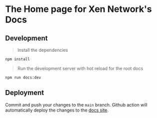 # The Home page for Xen Network's Docs

## Development

> Install the dependencies
```shell
npm install
```

> Run the development server with hot reload for the root docs
```shell
npm run docs:dev
```

## Deployment

Commit and push your changes to the `main` branch.
Github action will automatically deploy the changes to the [docs site](https://docs.xen.network).

